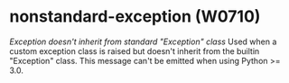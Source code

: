 # nonstandard-exception (W0710)
*Exception doesn't inherit from standard "Exception" class* Used when a
custom exception class is raised but doesn't inherit from the builtin
"Exception" class. This message can't be emitted when using Python \>=
3.0.
